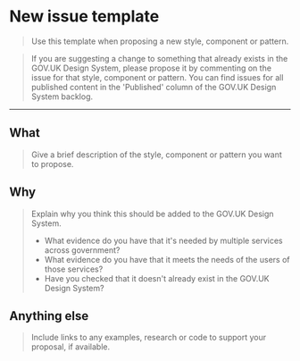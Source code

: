 # New issue template

> Use this template when proposing a new style, component or pattern. 

> If you are suggesting a change to something that already exists in the GOV.UK Design System, please propose it by commenting on the issue for that style, component or pattern. You can find issues for all published content in the 'Published' column of the GOV.UK Design System backlog.

---

## What
> Give a brief description of the style, component or pattern you want to propose.

## Why
> Explain why you think this should be added to the GOV.UK Design System.
>
> - What evidence do you have that it's needed by multiple services across government?
> - What evidence do you have that it meets the needs of the users of those services?
> - Have you checked that it doesn't already exist in the GOV.UK Design System? 

## Anything else
> Include links to any examples, research or code to support your proposal, if available.
